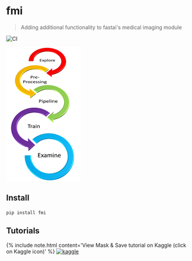 # fmi
> Adding additional functionality to fastai's medical imaging module


![CI](https://github.com/asvcode/fmi/workflows/CI/badge.svg)

![](nbs/images/graphic6s.png)


## Install

`pip install fmi`

## Tutorials

{% include note.html content='View Mask & Save tutorial on Kaggle (click on Kaggle icon)' %}
[![kaggle](images/kaggle.PNG)](https://www.kaggle.com/avirdee/mask-and-save-tutorial/)
